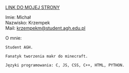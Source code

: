 <a href="https://miskrz.github.io/"> LINK DO MOJEJ STRONY </a> <br />

Imie: Michał <br />
Nazwisko: Krzempek <br />
Mail: krzempekm@student.agh.edu.pl <br />

O mnie:

    Student AGH.

    Fanatyk tworzenia makr do minecraft. 

    Języki programowania: C, JS, CSS, C++, HTML, PYTHON. 

    
